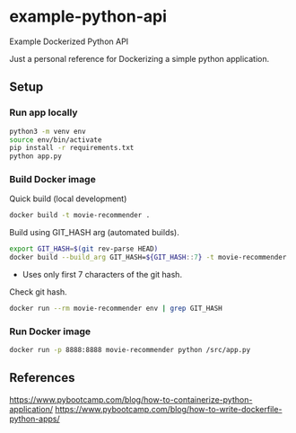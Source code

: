 # example-python-api
Example Dockerized Python API

Just a personal reference for Dockerizing a simple python application.

## Setup
### Run app locally
```bash
python3 -m venv env
source env/bin/activate
pip install -r requirements.txt
python app.py
```


### Build Docker image
Quick build (local development)
```bash
docker build -t movie-recommender .
```

Build using GIT_HASH arg (automated builds).
```bash
export GIT_HASH=$(git rev-parse HEAD)
docker build --build_arg GIT_HASH=${GIT_HASH::7} -t movie-recommender .
```

* Uses only first 7 characters of the git hash.

Check git hash.
```bash
docker run --rm movie-recommender env | grep GIT_HASH
```


### Run Docker image
```bash
docker run -p 8888:8888 movie-recommender python /src/app.py
```

## References
https://www.pybootcamp.com/blog/how-to-containerize-python-application/
https://www.pybootcamp.com/blog/how-to-write-dockerfile-python-apps/
